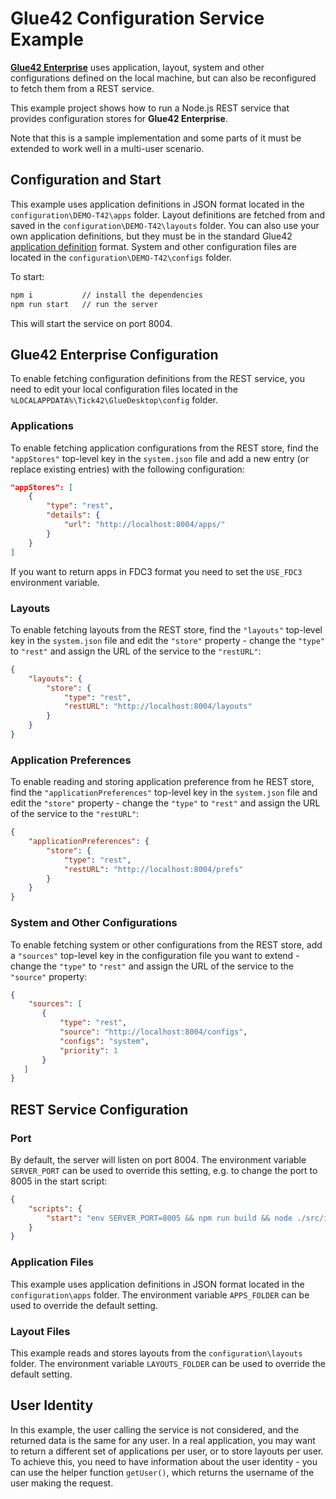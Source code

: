 # Glue42 Configuration Service Example

[**Glue42 Enterprise**](https://glue42.com/desktop-enterprise/) uses application, layout, system and other configurations defined on the local machine, but can also be reconfigured to fetch them from a REST service.

This example project shows how to run a Node.js REST service that provides configuration stores for **Glue42 Enterprise**.

Note that this is a sample implementation and some parts of it must be extended to work well in a multi-user scenario.

## Configuration and Start

This example uses application definitions in JSON format located in the `configuration\DEMO-T42\apps` folder. Layout definitions are fetched from and saved in the `configuration\DEMO-T42\layouts` folder. You can also use your own application definitions, but they must be in the standard Glue42 [application definition](https://docs.glue42.com/developers/configuration/application/index.html) format. System and other configuration files are located in the `configuration\DEMO-T42\configs` folder.

To start:

```cmd
npm i           // install the dependencies
npm run start   // run the server
```

This will start the service on port 8004.

## Glue42 Enterprise Configuration

To enable fetching configuration definitions from the REST service, you need to edit your local configuration files located in the `%LOCALAPPDATA%\Tick42\GlueDesktop\config` folder.

### Applications

To enable fetching application configurations from the REST store, find the `"appStores"` top-level key in the `system.json` file and add a new entry (or replace existing entries) with the following configuration:

```json
"appStores": [
    {
        "type": "rest",
        "details": {
            "url": "http://localhost:8004/apps/"
        }
    }
]
```

If you want to return apps in FDC3 format you need to set the `USE_FDC3` environment variable.

### Layouts

To enable fetching layouts from the REST store, find the `"layouts"` top-level key in the `system.json` file and edit the `"store"` property - change the `"type"` to `"rest"` and assign the URL of the service to the `"restURL"`:

```json
{
    "layouts": {
        "store": {
            "type": "rest",
            "restURL": "http://localhost:8004/layouts"
        }
    }
}
```

### Application Preferences

To enable reading and storing application preference from he REST store, find the `"applicationPreferences"` top-level key in the `system.json` file and edit the `"store"` property - change the `"type"` to `"rest"` and assign the URL of the service to the `"restURL"`:

```json
{
    "applicationPreferences": {
        "store": {
            "type": "rest",
            "restURL": "http://localhost:8004/prefs"
        }
    }
}
```
### System and Other Configurations

To enable fetching system or other configurations from the REST store, add a `"sources"` top-level key in the configuration file you want to extend - change the `"type"` to `"rest"` and assign the URL of the service to the `"source"` property:

```json
{
    "sources": [
       {
           "type": "rest",
           "source": "http://localhost:8004/configs",
           "configs": "system",
           "priority": 1
       }
   ]
}
```

## REST Service Configuration

### Port

By default, the server will listen on port 8004. The environment variable `SERVER_PORT` can be used to override this setting, e.g. to change the port to 8005 in the start script:

```json
{
    "scripts": {
        "start": "env SERVER_PORT=8005 && npm run build && node ./src/index.js"
    }
}
```

### Application Files

This example uses application definitions in JSON format located in the `configuration\apps` folder. The environment variable `APPS_FOLDER` can be used to override the default setting.

### Layout Files

This example reads and stores layouts from the `configuration\layouts` folder. The environment variable `LAYOUTS_FOLDER` can be used to override the default setting.

## User Identity

In this example, the user calling the service is not considered, and the returned data is the same for any user. In a real application, you may want to return a different set of applications per user, or to store layouts per user. To achieve this, you need to have information about the user identity - you can use the helper function `getUser()`, which returns the username of the user making the request.
